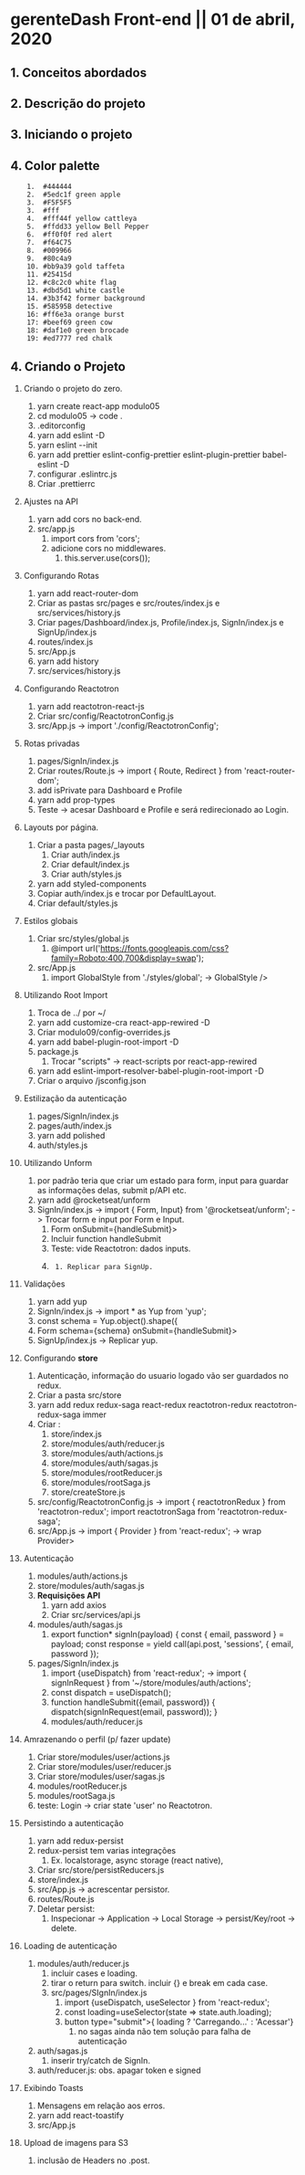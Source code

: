 # gerenteDash Front-end || 01 de abril, 2020

##  1.  Conceitos abordados

##  2.  Descrição do projeto

##  3.  Iniciando o projeto

##  4.  Color palette
        1.  #444444
        2.  #5edc1f green apple
        3.  #F5F5F5
        3.  #fff
        4.  #fff44f yellow cattleya
        5.  #ffdd33 yellow Bell Pepper
        6.  #ff0f0f red alert
        7.  #f64C75
        8.  #009966
        9.  #80c4a9
        10. #bb9a39 gold taffeta
        11. #25415d
        12. #c8c2c0 white flag
        13. #dbd5d1 white castle
        14. #3b3f42 former background
        15. #58595B detective
        16: #ff6e3a orange burst
        17: #beef69 green cow
        18: #daf1e0 green brocade
        19: #ed7777 red chalk

##  4.  Criando o Projeto

1.  Criando o projeto do zero.
    1.  yarn create react-app modulo05
    2.  cd modulo05 -> code .
    3.  .editorconfig
    4.  yarn add eslint -D
    5.  yarn eslint --init
    6.  yarn add prettier eslint-config-prettier eslint-plugin-prettier babel-eslint -D
    7.  configurar .eslintrc.js
    8.  Criar .prettierrc

2.  Ajustes na API
    1.  yarn add cors no back-end.
    2.  src/app.js
        1.  import cors from 'cors';
        2.  adicione cors no middlewares.
            1.  this.server.use(cors());

3.  Configurando Rotas
    1.  yarn add react-router-dom
    2.  Criar as pastas src/pages e src/routes/index.js e src/services/history.js
    3.  Criar pages/Dashboard/index.js, Profile/index.js, SignIn/index.js e SignUp/index.js
    4.  routes/index.js
    5.  src/App.js
    6.  yarn add history
    7.  src/services/history.js

4.  Configurando Reactotron
    1.  yarn add reactotron-react-js
    2.  Criar src/config/ReactotronConfig.js
    3.  src/App.js -> import './config/ReactotronConfig';

5.  Rotas privadas
    1.  pages/SignIn/index.js
    2.  Criar routes/Route.js -> import { Route, Redirect } from 'react-router-dom';
    3.  add isPrivate para Dashboard e Profile
    4.  yarn add prop-types
    5.  Teste -> acesar Dashboard e Profile e será redirecionado ao Login.

6.  Layouts por página.
    1.  Criar a pasta pages/_layouts
        1.  Criar auth/index.js
        2.  Criar default/index.js
        3.  Criar auth/styles.js
    2.  yarn add styled-components
    3.  Copiar auth/index.js e trocar por DefaultLayout.
    4.  Criar default/styles.js

7.  Estilos globais
    1.  Criar src/styles/global.js
        1.  @import url('https://fonts.googleapis.com/css?family=Roboto:400,700&display=swap');
    2.  src/App.js
        1.  import GlobalStyle from './styles/global'; -> GlobalStyle />

8.  Utilizando Root Import
    1.  Troca de ../ por ~/
    2.  yarn add customize-cra react-app-rewired -D
    3.  Criar modulo09/config-overrides.js
    4.  yarn add babel-plugin-root-import -D
    5.  package.js
        1.  Trocar "scripts" -> react-scripts por react-app-rewired
    6.  yarn add eslint-import-resolver-babel-plugin-root-import -D
    7.  Criar o arquivo /jsconfig.json

9.  Estilização da autenticação
    1.  pages/SignIn/index.js
    2.  pages/auth/index.js
    3.  yarn add polished
    4.  auth/styles.js

10. Utilizando Unform
    1.  por padrão teria que criar um estado para form, input para guardar as informações delas, submit p/API etc.
    2.  yarn add @rocketseat/unform
    3.  SignIn/index.js -> import { Form, Input} from '@rocketseat/unform'; -> Trocar form e input por Form e Input.
        1.  Form onSubmit={handleSubmit}>
        2.  Incluir function handleSubmit
        3.  Teste: vide Reactotron: dados inputs.
        4.  	1. Replicar para SignUp.

11. Validações
    1.  yarn add yup
    2.  SignIn/index.js -> import * as Yup from 'yup';
    3.  const schema = Yup.object().shape({
    4.  Form schema={schema} onSubmit={handleSubmit}>
    5.  SignUp/index.js -> Replicar yup.

12. Configurando **store**
    1.  Autenticação, informação do usuario logado vão ser guardados no redux.
    2.  Criar a pasta src/store
    3.  yarn add redux redux-saga react-redux reactotron-redux reactotron-redux-saga immer
    4.  Criar :
          1. store/index.js
          2. store/modules/auth/reducer.js
          3. store/modules/auth/actions.js
          4. store/modules/auth/sagas.js
          5. store/modules/rootReducer.js
          6. store/modules/rootSaga.js
          7. store/createStore.js
    5.  src/config/ReactotronConfig.js -> import { reactotronRedux } from 'reactotron-redux';
import reactotronSaga from 'reactotron-redux-saga';
    6.  src/App.js -> import { Provider } from 'react-redux'; -> wrap Provider>

13. Autenticação
    1.  modules/auth/actions.js
    2.  store/modules/auth/sagas.js
    3.  **Requisições API**
        1.  yarn add axios
        2.  Criar src/services/api.js
    4.  modules/auth/sagas.js
        1.  export function* signIn(payload) {
              const { email, password } = payload;
              const response = yield call(api.post, 'sessions', {
                email,
                password
              });
    5.  pages/SignIn/index.js
        1.  import {useDispatch} from 'react-redux'; -> import { signInRequest } from '~/store/modules/auth/actions';
        2.  const dispatch = useDispatch();
        3.  function handleSubmit({email, password}) {
              dispatch(signInRequest(email, password));
            }
        4.  modules/auth/reducer.js

14. Amrazenando o perfil (p/ fazer update)
    1.  Criar store/modules/user/actions.js
    2.  Criar store/modules/user/reducer.js
    3.  Criar store/modules/user/sagas.js
    4.  modules/rootReducer.js
    5.  modules/rootSaga.js
    6.  teste: Login -> criar state 'user' no Reactotron.

15. Persistindo a autenticação
    1.  yarn add redux-persist
    2.  redux-persist tem varias integrações
      	1. Ex. localstorage, async storage (react native),
    3.  Criar src/store/persistReducers.js
    4.  store/index.js
    5.  src/App.js -> acrescentar persistor.
    6.  routes/Route.js
    7.  Deletar persist:
        1. Inspecionar -> Application -> Local Storage -> persist/Key/root -> delete.

16. Loading de autenticação
    1.  modules/auth/reducer.js
        1.  incluir cases e loading.
        2.  tirar o return para switch. incluir {} e break em cada case.
        3.  src/pages/SIgnIn/index.js
            1.  import {useDispatch, useSelector } from 'react-redux';
            2.  const loading=useSelector(state => state.auth.loading);
            3.  button type="submit">{ loading ? 'Carregando...' : 'Acessar'}
                1.  no sagas ainda não tem solução para falha de autenticação
    2.  auth/sagas.js
        1.  inserir try/catch de SignIn.
    3.  auth/reducer.js: obs. apagar token e signed

17. Exibindo Toasts
    1.  Mensagens em relação aos erros.
    2.  yarn add react-toastify
    3.  src/App.js

18. Upload de imagens para S3
    1.  inclusão de Headers no .post.
    